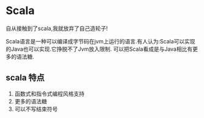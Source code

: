 # Scala

自从接触到了scala,我就放弃了自己造轮子!

Scala语言是一种可以编译成字节码在jvm上运行的语言.有人认为:Scala可以实现的Java也可以实现.它挣脱不了Jvm放入限制.
可以把Scala看成是与Java相比有更多的语法糖.


## scala 特点

1. 函数式和指令式编程风格支持
1. 更多的语法糖
1. 可以不写结束符号
